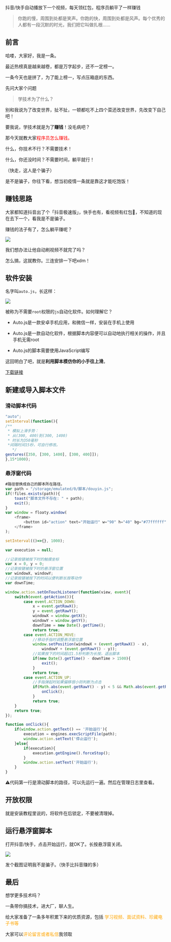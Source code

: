 抖音/快手自动播放下一个视频，每天领红包，程序员躺平了一样赚钱

>你跑的慢，周围到处都是笑声。你跑的快，周围到处都是风声。每个优秀的人都有一段沉默的时光，我们把它叫做扎根……

## 前言

哈喽，大家好，我是一条。

最近热榜真是越来越卷，都是万字起步，还不一定榜一。

一条今天也是拼了，为了能上榜一，写点压箱底的东西。

先问大家个问题

>学技术为了什么？

别和我说为了改变世界，扯不扯，一顿都吃不上四个菜还改变世界，先改变下自己吧！

要我说，学技术就是为了**赚钱**！没毛病吧？

那今天就教大家<font color='red'>程序员怎么赚钱。</font>

什么，你技术不行？不需要技术！

什么，你还没时间？不需要时间，躺平就行！

（快走，这人是个骗子）

是不是骗子，你往下看，想当初疫情一条就是靠这才能吃饱饭！

## 赚钱思路

大家都知道抖音出了个「抖音极速版」，快手也有，看视频有红包🧧，不知道的现在去下一个，看我是不是骗子。

赚钱的法子有了，怎么躺平赚呢？

![](https://yitiaoit.oss-cn-beijing.aliyuncs.com/img/image-20210823145858270.png)

我们想办法让他自动刷视频不就完了吗？

怎么搞，这就教你。三连安排一下吧xdm！

## 软件安装

名字叫`auto.js`，长这样：

![](https://yitiaoit.oss-cn-beijing.aliyuncs.com/img/image-20210823150523945.png)

被称为不需要`root`权限的`js`自动化软件。如何理解它？

- Auto.js是一款安卓手机应用，和微信一样，安装在手机上使用

- Auto.js是一款自动化软件，根据脚本内容便可以自动地执行相关的操作，并且手机无需root

- Auto.js的脚本需要使用JavaScript编写

这回明白了吧，就是**利用脚本模仿你的小手往上滑**。

[下载链接](https://blog.csdn.net/skylibiao/article/details/119870223)

## 新建或导入脚本文件

### 滑动脚本代码

```javascript
"auto";
setInterval(function(){
/**
 * 模拟上滑手势：
 * 从(300, 400)到(300, 1400)
 * 时长为350毫秒
 *间隔时间15秒，可自行修改。
   */
gestures([350, [300, 1400], [300, 400]]);
},15*1000);
```

### 悬浮窗代码

```javascript
#路径替换成自己的脚本所在路径。
var path = "/storage/emulated/0/脚本/douyin.js";
if(!files.exists(path)){
    toast("脚本文件不存在: " + path);
    exit();
}
var window = floaty.window(
    <frame>
        <button id="action" text="开始运行" w="90" h="40" bg="#77ffffff"/>
    </frame>
);

setInterval(()=>{}, 1000);

var execution = null;

//记录按键被按下时的触摸坐标
var x = 0, y = 0;
//记录按键被按下时的悬浮窗位置
var windowX, windowY;
//记录按键被按下的时间以便判断长按等动作
var downTime;

window.action.setOnTouchListener(function(view, event){
    switch(event.getAction()){
        case event.ACTION_DOWN:
            x = event.getRawX();
            y = event.getRawY();
            windowX = window.getX();
            windowY = window.getY();
            downTime = new Date().getTime();
            return true;
        case event.ACTION_MOVE:
            //移动手指时调整悬浮窗位置
            window.setPosition(windowX + (event.getRawX() - x),
                windowY + (event.getRawY() - y));
            //如果按下的时间超过1.5秒判断为长按，退出脚本
            if(new Date().getTime() - downTime > 1500){
                exit();
            }
            return true;
        case event.ACTION_UP:
            //手指弹起时如果偏移很小则判断为点击
            if(Math.abs(event.getRawY() - y) < 5 && Math.abs(event.getRawX() - x) < 5){
                onClick();
            }
            return true;
    }
    return true;
});

function onClick(){
    if(window.action.getText() == '开始运行'){
        execution = engines.execScriptFile(path);
        window.action.setText('停止运行');
    }else{
        if(execution){
            execution.getEngine().forceStop();
        }
        window.action.setText('开始运行');
    }
}
```

⚠️代码第一行是滑动脚本的路径，可以先运行一遍。然后在管理日志里查看。

## 开放权限

就是安装教程里说的，将软件在后锁定，不要被清理掉。

## 运行悬浮窗脚本

打开抖音/快手，点击开始运行，就OK了。长按悬浮窗关闭。

![](https://yitiaoit.oss-cn-beijing.aliyuncs.com/img/image-20210823152735030.png)

发个截图证明我不是骗子。（快手比抖音赚的多）

## 最后

想学更多技术吗？

一条带你搞技术，进大厂，聊人生。

给大家准备了一条多年积累下来的优质资源，包括<font color=orange> 学习视频、面试资料、珍藏电子书等</font>

大家可以<font color=orange>评论留言或者私信</font>我领取